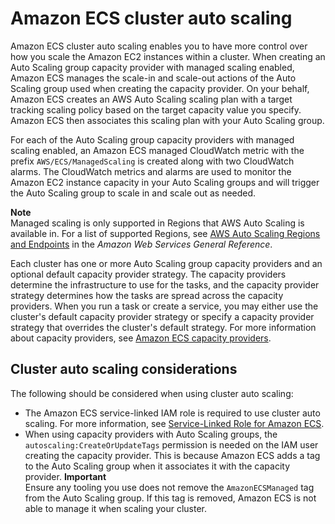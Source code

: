 # Amazon ECS cluster auto scaling<a name="cluster-auto-scaling"></a>

Amazon ECS cluster auto scaling enables you to have more control over how you scale the Amazon EC2 instances within a cluster\. When creating an Auto Scaling group capacity provider with managed scaling enabled, Amazon ECS manages the scale\-in and scale\-out actions of the Auto Scaling group used when creating the capacity provider\. On your behalf, Amazon ECS creates an AWS Auto Scaling scaling plan with a target tracking scaling policy based on the target capacity value you specify\. Amazon ECS then associates this scaling plan with your Auto Scaling group\.

For each of the Auto Scaling group capacity providers with managed scaling enabled, an Amazon ECS managed CloudWatch metric with the prefix `AWS/ECS/ManagedScaling` is created along with two CloudWatch alarms\. The CloudWatch metrics and alarms are used to monitor the Amazon EC2 instance capacity in your Auto Scaling groups and will trigger the Auto Scaling group to scale in and scale out as needed\.

**Note**  
Managed scaling is only supported in Regions that AWS Auto Scaling is available in\. For a list of supported Regions, see [AWS Auto Scaling Regions and Endpoints](https://docs.aws.amazon.com/general/latest/gr/autoscaling_region.html) in the *Amazon Web Services General Reference*\.

Each cluster has one or more Auto Scaling group capacity providers and an optional default capacity provider strategy\. The capacity providers determine the infrastructure to use for the tasks, and the capacity provider strategy determines how the tasks are spread across the capacity providers\. When you run a task or create a service, you may either use the cluster's default capacity provider strategy or specify a capacity provider strategy that overrides the cluster's default strategy\. For more information about capacity providers, see [Amazon ECS capacity providers](cluster-capacity-providers.md)\.

## Cluster auto scaling considerations<a name="cluster-auto-scaling-considerations"></a>

The following should be considered when using cluster auto scaling:
+ The Amazon ECS service\-linked IAM role is required to use cluster auto scaling\. For more information, see [Service\-Linked Role for Amazon ECS](using-service-linked-roles.md)\.
+ When using capacity providers with Auto Scaling groups, the `autoscaling:CreateOrUpdateTags` permission is needed on the IAM user creating the capacity provider\. This is because Amazon ECS adds a tag to the Auto Scaling group when it associates it with the capacity provider\.
**Important**  
Ensure any tooling you use does not remove the `AmazonECSManaged` tag from the Auto Scaling group\. If this tag is removed, Amazon ECS is not able to manage it when scaling your cluster\.